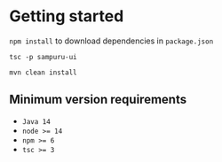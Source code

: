 # Getting started

`npm install` to download dependencies in `package.json`

`tsc -p sampuru-ui`

`mvn clean install`

## Minimum version requirements
* `Java 14`
* `node >= 14`
* `npm >= 6`
* `tsc >= 3` 